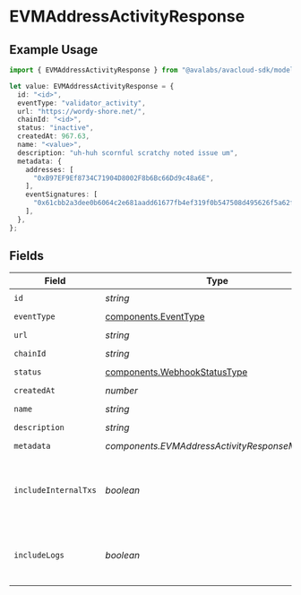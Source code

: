 # EVMAddressActivityResponse

## Example Usage

```typescript
import { EVMAddressActivityResponse } from "@avalabs/avacloud-sdk/models/components";

let value: EVMAddressActivityResponse = {
  id: "<id>",
  eventType: "validator_activity",
  url: "https://wordy-shore.net/",
  chainId: "<id>",
  status: "inactive",
  createdAt: 967.63,
  name: "<value>",
  description: "uh-huh scornful scratchy noted issue um",
  metadata: {
    addresses: [
      "0xB97EF9Ef8734C71904D8002F8b6Bc66Dd9c48a6E",
    ],
    eventSignatures: [
      "0x61cbb2a3dee0b6064c2e681aadd61677fb4ef319f0b547508d495626f5a62f64",
    ],
  },
};
```

## Fields

| Field                                                                        | Type                                                                         | Required                                                                     | Description                                                                  |
| ---------------------------------------------------------------------------- | ---------------------------------------------------------------------------- | ---------------------------------------------------------------------------- | ---------------------------------------------------------------------------- |
| `id`                                                                         | *string*                                                                     | :heavy_check_mark:                                                           | N/A                                                                          |
| `eventType`                                                                  | [components.EventType](../../models/components/eventtype.md)                 | :heavy_check_mark:                                                           | N/A                                                                          |
| `url`                                                                        | *string*                                                                     | :heavy_check_mark:                                                           | N/A                                                                          |
| `chainId`                                                                    | *string*                                                                     | :heavy_check_mark:                                                           | N/A                                                                          |
| `status`                                                                     | [components.WebhookStatusType](../../models/components/webhookstatustype.md) | :heavy_check_mark:                                                           | N/A                                                                          |
| `createdAt`                                                                  | *number*                                                                     | :heavy_check_mark:                                                           | N/A                                                                          |
| `name`                                                                       | *string*                                                                     | :heavy_check_mark:                                                           | N/A                                                                          |
| `description`                                                                | *string*                                                                     | :heavy_check_mark:                                                           | N/A                                                                          |
| `metadata`                                                                   | *components.EVMAddressActivityResponseMetadata*                              | :heavy_check_mark:                                                           | N/A                                                                          |
| `includeInternalTxs`                                                         | *boolean*                                                                    | :heavy_minus_sign:                                                           | Whether to include traces in the webhook payload.                            |
| `includeLogs`                                                                | *boolean*                                                                    | :heavy_minus_sign:                                                           | Whether to include logs in the webhook payload.                              |